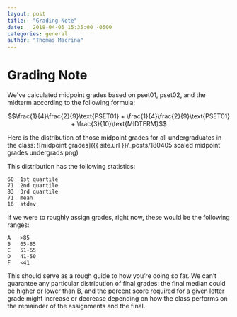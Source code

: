 ```yaml
---
layout: post
title:  "Grading Note"
date:   2018-04-05 15:35:00 -0500
categories: general
author: "Thomas Macrina"
---
```


# Grading Note
We've calculated midpoint grades based on pset01, pset02, and the midterm according to the following formula:

$$\frac{1}{4}\frac{2}{9}\text{PSET01} + \frac{1}{4}\frac{2}{9}\text{PSET01} + \frac{3}{10}\text{MIDTERM}$$

Here is the distribution of those midpoint grades for all undergraduates in the class:
![midpoint grades]({{ site.url }}/_posts/180405 scaled midpoint grades undergrads.png)

This distribution has the following statistics:
```
60	1st quartile
71	2nd quartile
83	3rd quartile
71	mean
16	stdev
```

If we were to roughly assign grades, right now, these would be the following ranges:
```
A	>85
B	65-85
C	51-65
D	41-50
F	<41
```

This should serve as a rough guide to how you’re doing so far. We can’t guarantee any particular distribution of final grades: the final median could be higher or lower than B, and the percent score required for a given letter grade might increase or decrease depending on how the class performs on the remainder of the assignments and the final.
